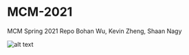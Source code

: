 # MCM-2021
MCM Spring 2021 Repo
Bohan Wu, Kevin Zheng, Shaan Nagy

![alt text](https://media.npr.org/assets/img/2016/08/03/droneinflight_wide-65e5328fb058984929a63be27deeedbf9a45a4b3.jpg)
